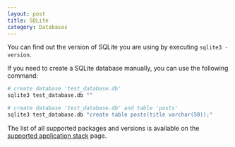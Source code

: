```yaml
---
layout: post
title: SQLite
category: Databases
---
```


You can find out the version of SQLite you are using by executing `sqlite3 -version`.

If you need to create a SQLite database manually, you can use the following
command:

```bash
# create database 'test_database.db'
sqlite3 test_database.db ""

# create database 'test_database.db' and table 'posts'
sqlite3 test_database.db "create table posts(title varchar(50));"
```

The list of all supported packages and versions is available on the [supported application stack](/docs/supported-stack.html) page.
